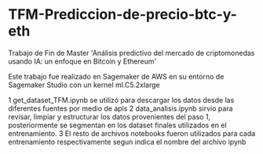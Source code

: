 # TFM-Prediccion-de-precio-btc-y-eth
Trabajo de Fin de Master 'Análisis predictivo del mercado de criptomonedas usando IA: un enfoque en Bitcoin y Ethereum'

Este trabajo fue realizado en Sagemaker de AWS en su entorno de Sagemaker Studio con un kernel ml.C5.2xlarge


1 get_dataset_TFM.ipynb se utilizó para descargar los datos desde las diferentes fuentes por medio de apis
2 data_analisis.ipynb sirvio para revisar, limpiar y estructurar los datos provenientes del paso 1, posteriormente se segmentan en los dataset finales utilizados en el entrenamiento.
3 El resto de archivos notebooks fueron utilizados para cada entrenamiento respectivamente segun indica el nombre del archivo ipynb


